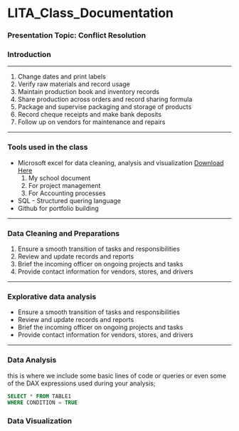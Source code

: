 # LITA_Class_Documentation

### Presentation Topic: Conflict Resolution

### Introduction

---
1. Change dates and print labels
2. Verify raw materials and record usage
3. Maintain production book and inventory records
4. Share production across orders and record sharing formula
5. Package and supervise packaging and storage of products
6. Record cheque receipts and make bank deposits
7. Follow up on vendors for maintenance and repairs

---
### Tools used in the class
- Microsoft excel for data cleaning, analysis and visualization [Download Here](https://www.microsoft.com)
  1. My school document
  2. For project management
  3. For Accounting processes
- SQL - Structured quering language
- Github for portfolio building

---
### Data Cleaning and Preparations
1. Ensure a smooth transition of tasks and responsibilities
2. Review and update records and reports
3. Brief the incoming officer on ongoing projects and tasks
4. Provide contact information for vendors, stores, and drivers

---
### Explorative data analysis
- Ensure a smooth transition of tasks and responsibilities
- Review and update records and reports
- Brief the incoming officer on ongoing projects and tasks
- Provide contact information for vendors, stores, and drivers

---
### Data Analysis
this is where we include some basic lines of code or queries or even some of the DAX expressions used during your analysis;

```SQL
SELECT * FROM TABLE1
WHERE CONDITION = TRUE
```

### Data Visualization

